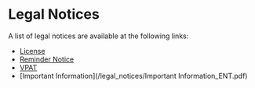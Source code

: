 # Legal Notices

A list of legal notices are available at the following links:

*	[License](/legal_notices/TIB_compute_1.1.1_license.pdf)
*	[Reminder Notice](/legal_notices/TIB_compute_ReminderNotice.txt)
*	[VPAT](/legal_notices/TIB_compute_1.1.1_vpat.pdf)
*	[Important Information](/legal_notices/Important Information_ENT.pdf)